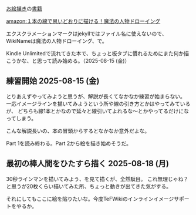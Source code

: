 [お絵描き](%E3%81%8A%E7%B5%B5%E6%8F%8F%E3%81%8D)の[書籍](%E6%9B%B8%E7%B1%8D)

[amazon:１本の線で思いどおりに描ける！魔法の人物ドローイング](https://amzn.to/4mdCUDV)

エクスクラメーションマークはjekyllではファイル名に使えないので、WikiNameは魔法の人物ドローイング、で。

Kindle Unlimitedで流れてきた本で、ちょっと板タブに慣れるためにまた何か描こうかな、と思って読み始める。（2025-08-15 (金)）

## 練習開始 2025-08-15 (金)

とりあえずやってみようと思うが、解説が長くてなかなか練習が始まらない。
一応イメージラインを描いてみようという所や線の引き方とかはやってみているが、
どちらも線1本とかなので延々と線引いてよれるな〜とかやってるだけになってしまう。

こんな解説長いの、本の冒頭からするとなかなか意外だよな。

Part 1を読み終わる。Part 2から絵を描き始めそうだ。

## 最初の棒人間をひたすら描く 2025-08-18 (月)

30秒ラインマンを描いてみよう、を見て描くが、全然駄目。
これ無理じゃね？と思うが20枚くらい描いてみた所、ちょっと動きが出てきた気がする。

それにしてもここに絵を貼りたいな。今度TeFWikiのインラインイメージサポートをやるか。
